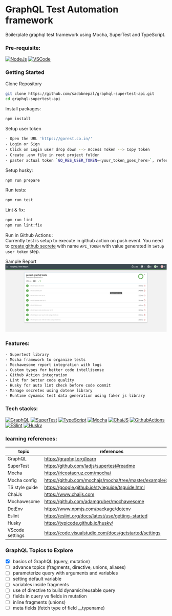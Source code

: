 # GraphQL Test Automation framework
Boilerplate graphql test framework using Mocha, SuperTest and TypeScript.

### Pre-requisite:
[![NodeJs](https://img.shields.io/badge/-NodeJS-white?logo=node.js)](https://nodejs.org/en/download/)
[![VSCode](https://img.shields.io/badge/-Visual%20Studio%20Code-%233178C6?logo=visual-studio-code)](https://code.visualstudio.com/download)

### Getting Started

Clone Repository

```bash
git clone https://github.com/sadabnepal/graphql-supertest-api.git
cd graphql-supertest-api
```

Install packages:

```bash
npm install
```

Setup user token
```bash
- Open the URL 'https://gorest.co.in/'
- Login or Sign
- Click on Login user drop down --> Access Token --> Copy token
- Create .env file in root project folder
- paster actual token `GO_RES_USER_TOKEN=<your_token_goes_here>`, refer .env.example file
```

Setup husky:

```bash
npm run prepare
```

Run tests:

```bash
npm run test
```

Lint & fix:

```bash
npm run lint
npm run lint:fix
```

Run in Github Actions :<br>
Currently test is setup to execute in github action on push event. You need to [create github secrete]((https://docs.github.com/en/actions/security-guides/using-secrets-in-github-actions#creating-secrets-for-a-repository)) with name `API_TOKEN` with value generated in `Setup user token` step.

Sample Report
![SampleReport](./assets/report.png)

### Features:
    - Supertest library
    - Mocha framework to organize tests
    - Mochawesome report integration with logs
    - Custom types for better code intellisense
    - Github Action integration
    - Lint for better code quality
    - Husky for auto lint check before code commit
    - Manage secretes using dotenv library
    - Runtime dynamic test data generation using faker js library

### Tech stacks:
[![GraphQL](https://img.shields.io/badge/-GraphQL-E10098?logo=graphql&logoColor=white)](https://www.npmjs.com/package/supertest)
[![SuperTest](https://img.shields.io/badge/-SuperTest-07BA82?logoColor=white)](https://www.npmjs.com/package/supertest)
[![TypeScript](https://img.shields.io/badge/-TypeScript-%233178C6?logo=Typescript&logoColor=black)](https://www.typescriptlang.org/)
[![Mocha](https://img.shields.io/badge/-Mocha-%238D6748?logo=Mocha&logoColor=white)](https://mochajs.org/)
[![ChaiJS](https://img.shields.io/badge/-ChaiJS-FEDABD?logo=Chai&logoColor=black)](https://www.chaijs.com/)
[![GithubActions](https://img.shields.io/badge/github%20actions-%232671E5?logo=githubactions&logoColor=white)](https://github.com/features/actions)
[![ESlint](https://img.shields.io/badge/ESLint-4B3263?logo=eslint&logoColor=white)]([https://www.docker.com/](https://typescript-eslint.io/))
[![Husky](https://img.shields.io/badge/Husky-dbc1ac?logo=gitlab&logoColor=black)]([https://www.docker.com/](https://typicode.github.io/husky/))

### learning references:
| topic           | references                                                  |
|-----------------|-------------------------------------------------------------|
| GraphQL         | https://graphql.org/learn                                   |
| SuperTest       | https://github.com/ladjs/supertest#readme                   |
| Mocha           | https://ricostacruz.com/mocha/                              |
| Mocha config    | https://github.com/mochajs/mocha/tree/master/example/config |
| TS style guide  | https://google.github.io/styleguide/tsguide.html            |
| ChaiJs          | https://www.chaijs.com                                      |
| Mochawesome     | https://github.com/adamgruber/mochawesome                   |
| DotEnv          | https://www.npmjs.com/package/dotenv                        |
| Eslint          | https://eslint.org/docs/latest/use/getting-started          |
| Husky           | https://typicode.github.io/husky/                           |
| VScode settings | https://code.visualstudio.com/docs/getstarted/settings      |


### GraphQL Topics to Explore
 - [x] basics of GraphQL (query, mutation)
 - [ ] advance topics (fragments, directive, unions, aliases)
 - [ ] parameterize query with arguments and variables
 - [ ] setting default variable
 - [ ] variables inside fragments
 - [ ] use of directive to build dynamic/reusable query
 - [ ] fields in query vs fields in mutation
 - [ ] inline fragments (unions)
 - [ ] meta fields (fetch type of field __typename)